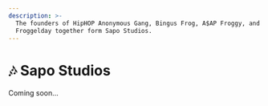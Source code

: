 ```yaml
---
description: >-
  The founders of HipHOP Anonymous Gang, Bingus Frog, A$AP Froggy, and Doc
  Froggelday together form Sapo Studios.
---
```


# 🎶 Sapo Studios

Coming soon...
